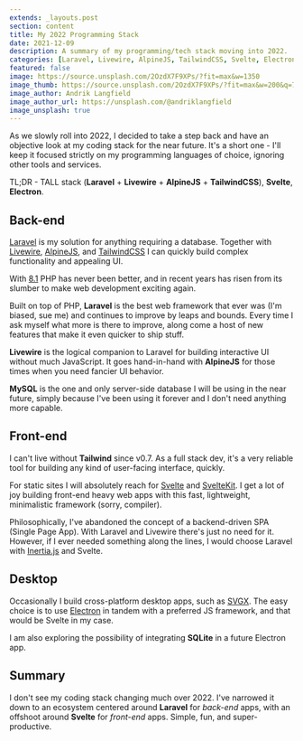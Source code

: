 ```yaml
---
extends: _layouts.post
section: content
title: My 2022 Programming Stack
date: 2021-12-09
description: A summary of my programming/tech stack moving into 2022.
categories: [Laravel, Livewire, AlpineJS, TailwindCSS, Svelte, Electron]
featured: false
image: https://source.unsplash.com/2OzdX7F9XPs/?fit=max&w=1350
image_thumb: https://source.unsplash.com/2OzdX7F9XPs/?fit=max&w=200&q=75
image_author: Andrik Langfield
image_author_url: https://unsplash.com/@andriklangfield
image_unsplash: true
---
```


As we slowly roll into 2022, I decided to take a step back and have an objective look at my coding stack for the near future. It's a short one - I'll keep it focused strictly on my programming languages of choice, ignoring other tools and services.

TL;DR - TALL stack (**Laravel** + **Livewire** + **AlpineJS** + **TailwindCSS**), **Svelte**, **Electron**.

## Back-end

[Laravel](https://laravel.com/) is my solution for anything requiring a database. Together with [Livewire](https://laravel-livewire.com/), [AlpineJS](https://alpinejs.dev/), and [TailwindCSS](https://tailwindcss.com/) I can quickly build complex functionality and appealing UI.

With [8.1](https://www.php.net/releases/8.1/en.php) PHP has never been better, and in recent years has risen from its slumber to make web development exciting again.

Built on top of PHP, **Laravel** is the best web framework that ever was (I'm biased, sue me) and continues to improve by leaps and bounds. Every time I ask myself what more is there to improve, along come a host of new features that make it even quicker to ship stuff.

**Livewire** is the logical companion to Laravel for building interactive UI without much JavaScript. It goes hand-in-hand with **AlpineJS** for those times when you need fancier UI behavior.

**MySQL** is the one and only server-side database I will be using in the near future, simply because I've been using it forever and I don't need anything more capable.

## Front-end

I can't live without **Tailwind** since v0.7. As a full stack dev, it's a very reliable tool for building any kind of user-facing interface, quickly.

For static sites I will absolutely reach for [Svelte](https://svelte.dev/) and [SvelteKit](https://kit.svelte.dev/). I get a lot of joy building front-end heavy web apps with this fast, lightweight, minimalistic framework (sorry, compiler).

Philosophically, I've abandoned the concept of a backend-driven SPA (Single Page App). With Laravel and Livewire there's just no need for it. However, if I ever needed something along the lines, I would choose Laravel with [Inertia.js](https://inertiajs.com/) and Svelte.

## Desktop

Occasionally I build cross-platform desktop apps, such as [SVGX](https://svgx.app/). The easy choice is to use [Electron](https://www.electronjs.org/) in tandem with a preferred JS framework, and that would be Svelte in my case.

I am also exploring the possibility of integrating **SQLite** in a future Electron app.

## Summary

I don't see my coding stack changing much over 2022. I've narrowed it down to an ecosystem centered around **Laravel** for *back-end* apps, with an offshoot around **Svelte** for *front-end* apps. Simple, fun, and super-productive.